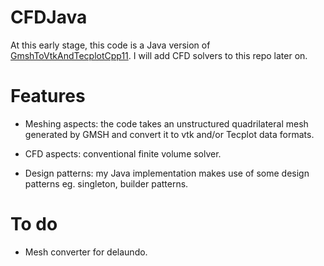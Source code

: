 # CFDJava
At this early stage, this code is a Java version of [GmshToVtkAndTecplotCpp11](https://github.com/truongd8593/GmshToVtkAndTecplotCpp11).
I will add CFD solvers to this repo later on.

# Features

* Meshing aspects: the code takes an unstructured quadrilateral mesh generated by GMSH and convert it to vtk and/or Tecplot data formats.  

* CFD aspects: conventional finite volume solver.

* Design patterns: my Java implementation makes use of some design patterns eg. singleton, builder patterns.

# To do

* Mesh converter for delaundo.
